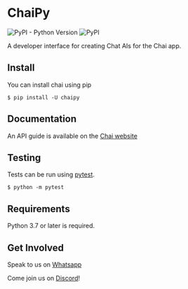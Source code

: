 # ChaiPy

![PyPI - Python Version](https://img.shields.io/pypi/pyversions/chaipy)
![PyPI](https://img.shields.io/pypi/v/chaipy)

A developer interface for creating Chat AIs for the Chai app.

## Install

You can install chai using pip

    $ pip install -U chaipy

## Documentation

An API guide is available on the [Chai website](https://chai.ml/doc/python-api)

## Testing

Tests can be run using [pytest](http://pytest.org/).

    $ python -m pytest

## Requirements

Python 3.7 or later is required.

## Get Involved

Speak to us on [Whatsapp](https://chat.whatsapp.com/Btbz9tYOpyG72oqI4NfGE1)

Come join us on [Discord](https://discord.gg/YfrVwBtYWb)!
